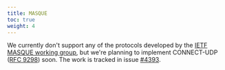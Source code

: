 ```yaml
---
title: MASQUE
toc: true
weight: 4
---
```


We currently don't support any of the protocols developed by the [IETF MASQUE working group](https://datatracker.ietf.org/wg/masque/about/), but we're planning to implement CONNECT-UDP ([RFC 9298](https://datatracker.ietf.org/doc/html/rfc9298)) soon. The work is tracked in issue [#4393](https://github.com/quic-go/quic-go/issues/4393).
